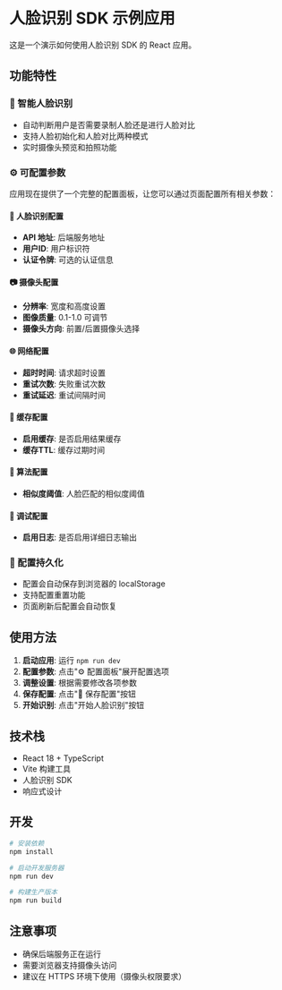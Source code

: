 # 人脸识别 SDK 示例应用

这是一个演示如何使用人脸识别 SDK 的 React 应用。

## 功能特性

### 🎯 智能人脸识别
- 自动判断用户是否需要录制人脸还是进行人脸对比
- 支持人脸初始化和人脸对比两种模式
- 实时摄像头预览和拍照功能

### ⚙️ 可配置参数
应用现在提供了一个完整的配置面板，让您可以通过页面配置所有相关参数：

#### 🔐 人脸识别配置
- **API 地址**: 后端服务地址
- **用户ID**: 用户标识符
- **认证令牌**: 可选的认证信息

#### 📷 摄像头配置
- **分辨率**: 宽度和高度设置
- **图像质量**: 0.1-1.0 可调节
- **摄像头方向**: 前置/后置摄像头选择

#### 🌐 网络配置
- **超时时间**: 请求超时设置
- **重试次数**: 失败重试次数
- **重试延迟**: 重试间隔时间

#### 💾 缓存配置
- **启用缓存**: 是否启用结果缓存
- **缓存TTL**: 缓存过期时间

#### 🧠 算法配置
- **相似度阈值**: 人脸匹配的相似度阈值

#### 🐛 调试配置
- **启用日志**: 是否启用详细日志输出

### 💾 配置持久化
- 配置会自动保存到浏览器的 localStorage
- 支持配置重置功能
- 页面刷新后配置会自动恢复

## 使用方法

1. **启动应用**: 运行 `npm run dev`
2. **配置参数**: 点击"⚙️ 配置面板"展开配置选项
3. **调整设置**: 根据需要修改各项参数
4. **保存配置**: 点击"💾 保存配置"按钮
5. **开始识别**: 点击"开始人脸识别"按钮

## 技术栈

- React 18 + TypeScript
- Vite 构建工具
- 人脸识别 SDK
- 响应式设计

## 开发

```bash
# 安装依赖
npm install

# 启动开发服务器
npm run dev

# 构建生产版本
npm run build
```

## 注意事项

- 确保后端服务正在运行
- 需要浏览器支持摄像头访问
- 建议在 HTTPS 环境下使用（摄像头权限要求）
